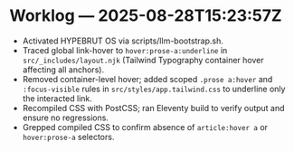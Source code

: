 # Worklog — 2025-08-28T15:23:57Z

- Activated HYPEBRUT OS via scripts/llm-bootstrap.sh.
- Traced global link-hover to `hover:prose-a:underline` in `src/_includes/layout.njk` (Tailwind Typography container hover affecting all anchors).
- Removed container-level hover; added scoped `.prose a:hover` and `:focus-visible` rules in `src/styles/app.tailwind.css` to underline only the interacted link.
- Recompiled CSS with PostCSS; ran Eleventy build to verify output and ensure no regressions.
- Grepped compiled CSS to confirm absence of `article:hover a` or `hover:prose-a` selectors.

